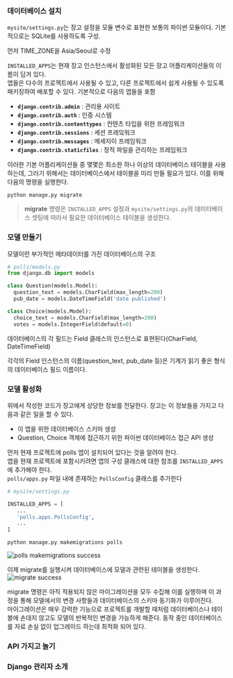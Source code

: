### 데이터베이스 설치
`mysite/settings.py`는 장고 설정을 모듈 변수로 표현한 보통의 파이썬 모듈이다. 기본적으로는 SQLite를 사용하도록 구성.

먼저 TIME_ZONE을 Asia/Seoul로 수정

`INSTALLED_APPS`는 현재 장고 인스턴스에서 활성화된 모든 장고 어플리케이션들의 이름이 담겨 있다.<br />
앱들은 다수의 프로젝트에서 사용될 수 있고, 다른 프로젝트에서 쉽게 사용될 수 있도록 패키징하여 배포할 수 있다.
기본적으로 다음의 앱들을 포함
- **`django.contrib.admin`** : 관리용 사이트
- **`django.contrib.auth`** : 인증 시스템
- **`django.contrib.contenttypes`** : 컨텐츠 타입을 위한 프레임워크
- **`django.contrib.sessions`** : 세션 프레잌워크
- **`django.contrib.messages`** : 메세지이 프레임워크
- **`django.contrib.staticfiles`** : 정적 파일을 관리하는 프레임워크

이러한 기본 어플리케이션들 중 몇몇은 최소한 하나 이상의 데이터베이스 테이블을 사용하는데, 그러기 위해서는 데이터베이스에서 테이블을 미리 만들 필요가 있다. 이를 위해 다음의 명령을 실행한다.
```
python manage.py migrate
```
> **migrate** 명령은 `INSTALLED_APPS` 설정과 `mysite/settings.py`의 데이터베이스 셋팅에 따라서 필요한 데이터베이스 테이블을 생성한다. 

### 모델 만들기
모델이란 부가적인 메타데이터를 가진 데이터베이스의 구조
```python
# polls/models.py
from django.db import models

class Question(models.Model):
  question_text = models.CharField(max_length=200)
  pub_date = models.DateTimeField('date published')

class Choice(models.Model):
  choice_text = models.CharField(max_length=200)
  votes = models.IntegerField(default=0)
```
데이터베이스의 각 필드는 Field 클래스의 인스턴스로 표현된다(CharField, DateTimeField)

각각의 Field 인스턴스의 이름(question_text, pub_date 등)은 기계가 읽기 좋은 형식의 데이터베이스 필드 이름이다.

### 모델 활성화
위에서 작성한 코드가 장고에게 상당한 정보를 전달한다. 장고는 이 정보들을 가지고 다음과 같은 일을 할 수 있다.
- 이 앱을 위한 데이터베이스 스키마 생성
- Question, Choice 객체에 접근하기 위한 파이썬 데이터베이스 접근 API 생성

먼저 현재 프로젝트에 polls 앱이 설치되어 있다는 것을 알려야 한다.<br />
앱을 현재 프로젝트에 포함시키려면 앱의 구성 클래스에 대한 참조를 `INSTALLED_APPS`에 추가해야 한다.<br />
`polls/apps.py` 파일 내에 존재하는 `PollsConfig` 클래스를 추가한다
```python
# mysite/settings.py

INSTALLED_APPS = [
   ...
   'polls.apps.PollsConfig',
   ...
]
```
```
python manage.py makemigrations polls
```
![polls makemigrations success](https://images.velog.io/images/gouz7514/post/d5d2bb9e-689e-4806-b126-923251f23cb4/image.png)

이제 migrate를 실행시켜 데이터베이스에 모델과 관련된 테이블을 생성한다.<br />
![migrate success](https://images.velog.io/images/gouz7514/post/d292bb09-9649-4d46-bafa-cbe4024d7bf6/image.png)

migrate 명령은 아직 적용되지 않은 마이그레이션을 모두 수집해 이를 실행하며 이 과정을 통해 모델에서의 변경 사항들과 데이터베이스의 스키마 동기화가 이루어진다.<br />
마이그레이션은 매우 강력한 기능으로 프로젝트를 개발할 때처럼 데이터베이스나 테이블에 손대지 않고도 모델의 반복적인 변경을 가능하게 해준다. 동작 중인 데이터베이스를 자료 손실 없이 업그레이드 하는데 최적화 되어 있다.

### API 가지고 놀기

### Django 관리자 소개